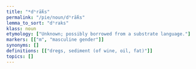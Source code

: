 ```yaml
---
title: "*dʰrā́ks"
permalink: "/pie/noun/dʰrā́ks"
lemma_to_sort: "dʰraks"
klass: noun
etymology: ["Unknown; possibly borrowed from a substrate language."]
markers: [["m", "masculine gender"]]
synonyms: []
definitions: [["dregs, sediment (of wine, oil, fat)"]]
topics: []
---
```

